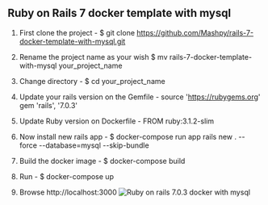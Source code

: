 ## Ruby on Rails 7 docker template with mysql

1. First clone the project -
    $ git clone https://github.com/Mashpy/rails-7-docker-template-with-mysql.git

2. Rename the project name as your wish
    $ mv rails-7-docker-template-with-mysql your_project_name

3. Change directory -
    $ cd your_project_name
     
4. Update your rails version on the Gemfile -
    source 'https://rubygems.org'
    gem 'rails', '7.0.3'
    
5. Update Ruby version on Dockerfile -
    FROM  ruby:3.1.2-slim

6. Now install new rails app -
    $ docker-compose run app rails new . --force --database=mysql --skip-bundle
7. Build the docker image -
    $ docker-compose build
8. Run - 
    $ docker-compose up

9. Browse http://localhost:3000
![Ruby on rails 7.0.3 docker with mysql](https://i.ibb.co/Z19FNSJ/Screenshot-2022-07-30-at-9-11-24-PM.png) 